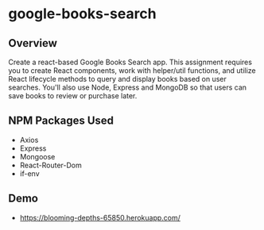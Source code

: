 # google-books-search

## Overview

Create a react-based Google Books Search app. This assignment requires you to create React components, work with helper/util functions, and utilize React lifecycle methods to query and display books based on user searches. You'll also use Node, Express and MongoDB so that users can save books to review or purchase later.

## NPM Packages Used

* Axios
* Express
* Mongoose
* React-Router-Dom
* if-env

## Demo

* https://blooming-depths-65850.herokuapp.com/

